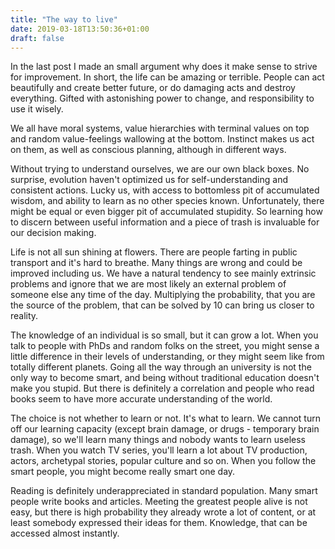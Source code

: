 ```yaml
---
title: "The way to live"
date: 2019-03-18T13:50:36+01:00
draft: false
---
```


In the last post I made an small argument why does it make sense to strive for improvement. In short, the life can be amazing or terrible. People can act beautifully and create better future, or do damaging acts and destroy everything. Gifted with astonishing power to change, and responsibility to use it wisely.

We all have moral systems, value hierarchies with terminal values on top and random value-feelings wallowing at the bottom. Instinct makes us act on them, as well as conscious planning, although in different ways. 

Without trying to understand ourselves, we are our own black boxes. No surprise, evolution haven't optimized us for self-understanding and consistent actions. Lucky us, with access to bottomless pit of accumulated wisdom, and ability to learn as no other species known. Unfortunately, there might be equal or even bigger pit of accumulated stupidity. So learning how to discern between useful information and a piece of trash is invaluable for our decision making. 

Life is not all sun shining at flowers. There are people farting in public transport and it's hard to breathe. Many things are wrong and could be improved including us. We have a natural tendency to see mainly extrinsic problems and ignore that we are most likely an external problem of someone else any time of the day. Multiplying the probability, that you are the source of the problem, that can be solved by 10 can bring us closer to reality. 

The knowledge of an individual is so small, but it can grow a lot. When you talk to people with PhDs and random folks on the street, you might sense a little difference in their levels of understanding, or they might seem like from totally different planets. Going all the way through an university is not the only way to become smart, and being without traditional education doesn't make you stupid. But there is definitely a correlation and people who read books seem to have more accurate understanding of the world.  

The choice is not whether to learn or not. It's what to learn. We cannot turn off our learning capacity (except brain damage, or drugs - temporary brain damage), so we'll learn many things and nobody wants to learn useless trash. When you watch TV series, you'll learn a lot about TV production, actors, archetypal stories, popular culture and so on. When you follow the smart people, you might become really smart one day. 

Reading is definitely underappreciated in standard population. Many smart people write books and articles. Meeting the greatest people alive is not easy, but there is high probability they already wrote a lot of content, or at least somebody expressed their ideas for them. Knowledge, that can be accessed almost instantly. 



 


